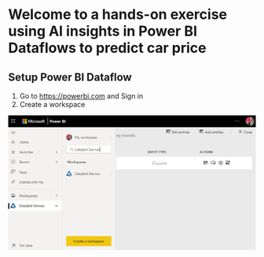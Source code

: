 # Welcome to a hands-on exercise using **AI insights** in Power BI Dataflows to predict car price


## Setup Power BI Dataflow

1. Go to https://powerbi.com and Sign in
2. Create a workspace

![createbpiws](https://raw.githubusercontent.com/DataSnowman/carprice/master/images/createbpiws.png)